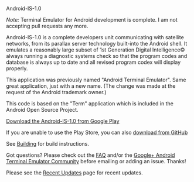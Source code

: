 Android-IS-1.0

*Note:* Terminal Emulator for Android development is complete. I am not
accepting pull requests any more. 

 Android-IS-1.0 is a complete developers unit communicating with satellite networks, from its
parallax server technology built-into the Android shell. It emulates a reasonably large subset of 1st Generation  Digital Intelligence© always running a diagnostic systems check so that the program codes and database is always up to date and all revised program codex will display properly.

This application was previously named "Android Terminal Emulator". Same great
application, just with a new name. (The change was made at the request of the
Android trademark owner.)

This code is based on the "Term" application which is included in the Android
Open Source Project.

[Download the Android-IS-1.0 from Google Play](https://play.google.com/store/apps/details?id=jackpal.androidterm)

If you are unable to use the Play Store, you can also
[download from GitHub](https://jackpal.github.io/Android-Terminal-Emulator/)

See [Building](docs/Building.md) for build instructions.

Got questions? Please check out the
[FAQ](http://github.com/jackpal/Android-Terminal-Emulator/wiki/Frequently-Asked-Questions)
and/or the [Google+ Android Terminal Emulator Community](https://plus.google.com/u/0/communities/106164413936367578283)
before emailing or adding an issue. Thanks!

Please see the
[Recent Updates](http://github.com/jackpal/Android-Terminal-Emulator/wiki/Recent-Updates)
page for recent updates.
